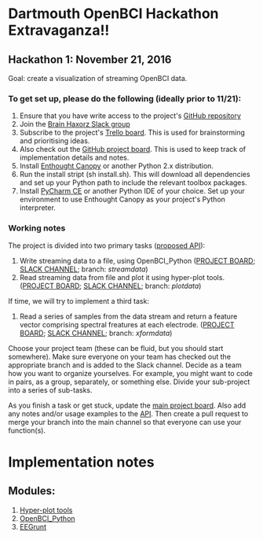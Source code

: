 # Dartmouth OpenBCI Hackathon Extravaganza!!

## Hackathon 1: November 21, 2016
Goal: create a visualization of streaming OpenBCI data.

### To get set up, please do the following (ideally prior to 11/21):

1. Ensure that you have write access to the project's
[GitHub repository](https://github.com/ContextLab/Dartmouth-OpenBCI-Hackathon)
1. Join the [Brain Haxorz Slack group](https://brainhaxorz.slack.com/x-99951248852-99951418612/signup)
1. Subscribe to the project's [Trello board](https://trello.com/b/dwfqmMmQ/openbci-hack).  This is used for
   brainstorming and prioritising ideas.
1. Also check out the
   [GitHub project board](https://github.com/ContextLab/Dartmouth-OpenBCI-Hackathon/projects/1).
   This is used to keep track of implementation details and notes.
1. Install [Enthought Canopy](https://store.enthought.com/downloads/#default) or another
   Python 2.x distribution.
1. Run the install stript (sh install.sh).  This will download all
   dependencies and set up your Python path to include the relevant
   toolbox packages.
1. Install [PyCharm CE](https://www.jetbrains.com/pycharm/download/) or
   another Python IDE of your choice.  Set up your environment to use
   Enthought Canopy as your project's Python interpreter.

### Working notes
The project is divided into two primary tasks
([proposed API](http://tinyurl.com/hmolv53)):

1. Write streaming data to a file, using OpenBCI_Python
   ([PROJECT BOARD](https://github.com/ContextLab/Dartmouth-OpenBCI-Hackathon/projects/2);
   [SLACK CHANNEL](https://brainhaxorz.slack.com/archives/data-streaming); branch: *streamdata*)
1. Read streaming data from file and plot it using hyper-plot
   tools. ([PROJECT BOARD](https://github.com/ContextLab/Dartmouth-OpenBCI-Hackathon/projects/3);
   [SLACK CHANNEL](https://brainhaxorz.slack.com/archives/data-visualization); branch: *plotdata*)

If time, we will try to implement a third task:

1. Read a series of samples from the data stream and return a feature
vector comprising spectral freatures at each
electrode. ([PROJECT BOARD](https://github.com/ContextLab/Dartmouth-OpenBCI-Hackathon/projects/4);
[SLACK CHANNEL](https://brainhaxorz.slack.com/archives/data-transformation);
branch: *xformdata*)

Choose your project team (these can be fluid, but you should start
somewhere).  Make sure everyone on your team has checked out the
appropriate branch and is added to the Slack channel.  Decide as a
team how you want to organize yourselves.  For example, you might want
to code in pairs, as a group, separately, or something else.  Divide
your sub-project into a series of sub-tasks.

As you finish a task or get stuck, update the
[main project board](https://github.com/ContextLab/Dartmouth-OpenBCI-Hackathon/projects/1).
Also add any notes and/or usage examples to the
[API](http://tinyurl.com/hmolv53).  Then create a pull request to
merge your branch into the main channel so that everyone can use your function(s).


# Implementation notes

## Modules:

1. [Hyper-plot tools](https://github.com/ContextLab/hyper-tools)
1. [OpenBCI_Python](https://github.com/OpenBCI/OpenBCI_Python)
1. [EEGrunt](https://github.com/curiositry/EEGrunt)


